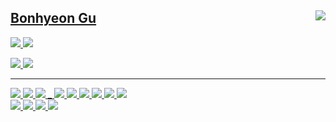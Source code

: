 
<div align="">

<a href="https://solved.ac/whkakrkr"><img align="right" src="https://github-readme-stats.vercel.app/api/top-langs/?layout=compact&langs_count=4&exclude_repo=BREAK_nvr2,BREAK_OS-NVR,&hide=html,css,scss,ejs&username=BonhyeonGu"/>
    
  ## Bonhyeon Gu
  
  <a href="https://bonhyeon.9bon.org/"><img src="https://img.shields.io/badge/-Whoami-61DAFB?style=for-the-badge&logo=react&logoColor=000000"/> <a href="https://docs.9bon.org"><img src="https://img.shields.io/badge/-Dev_Blog-4285F4?style=for-the-badge&logo=hugo&logoColor=FFFFFF"/>

  <a href="bonhyeon.gu@9bon.org"><img src="https://img.shields.io/badge/-bonhyeon.gu@9bon.org-EA4335?style=for-the-badge&logo=gmail&logoColor=FFFFFF"/> <a href="https://cloud.9bon.org"><img src="https://img.shields.io/badge/-Storage-0082C9?style=for-the-badge&logo=nextcloud&logoColor=FFFFFF"/> 
  
  ---
  
  <img src="https://img.shields.io/badge/-debian-A81D33?style=flat-square&logo=debian"/>  <img src="https://img.shields.io/badge/-ubuntu-E95420?style=flat-square&logo=ubuntu&logoColor=FFFFFF"/> <img src="https://img.shields.io/badge/-Kubernetes-326CE5?style=flat-square&logo=Kubernetes&logoColor=FFFFFF"/> _ <img src="https://img.shields.io/badge/-Nginx-009639?style=flat-square&logo=nginx"/> <img src="https://img.shields.io/badge/-Apache-D22128?style=flat-square&logo=apache"/> <img src="https://img.shields.io/badge/-Flask-000000?style=flat-square&logo=flask&logoColor=FFFFFF"/> <img src="https://img.shields.io/badge/-MariaDB-003545?style=flat-square&logo=mariadb&logoColor=FFFFFF"/> <img src="https://img.shields.io/badge/-MSSQL-CC2927?style=flat-square&logo=MicrosoftSQLServer&logoColor=FFFFFF"/> <img src="https://img.shields.io/badge/-MongoDB-47A248?style=flat-square&logo=MongoDB&logoColor=FFFFFF)"/> 
   <br/><img src="https://img.shields.io/badge/-C%2B%2B-00599C?style=flat-square&logo=c%2B%2B&logoColor=FFFFFF"/> <img src="https://img.shields.io/badge/-Python-3776AB?style=flat-square&logo=python&logoColor=FFFFFF"/> <img src="https://img.shields.io/badge/-Javascript-F7DF1E?style=flat-square&logo=javascript&logoColor=000000"/> <img src="https://img.shields.io/badge/-Go-00ADD8?style=flat-square&logo=go&logoColor=FFFFFF"/>
</div>
